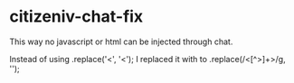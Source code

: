 # citizeniv-chat-fix
This way no javascript or html can be injected through chat. 

Instead of using .replace('<', '&lt;'); I replaced it with to .replace(/<[^>]+>/g, '');
